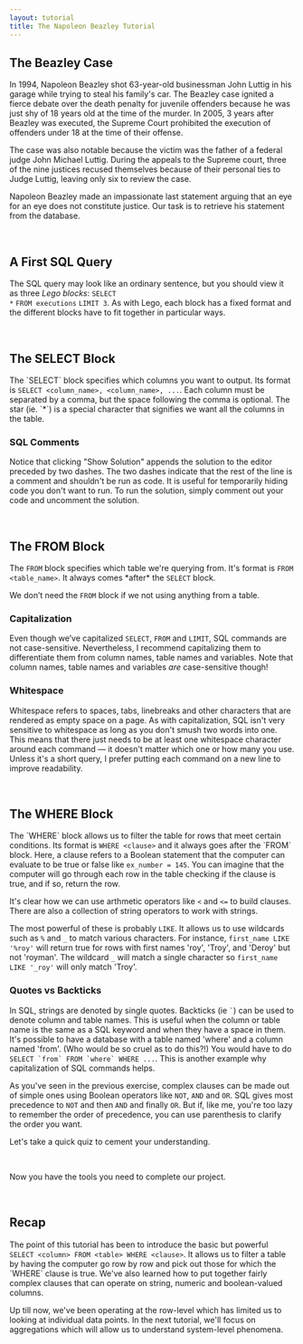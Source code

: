 ```yaml
---
layout: tutorial
title: The Napoleon Beazley Tutorial
---
```


<a name="beazley_case"></a>
<h2>The Beazley Case</h2>
In 1994, Napoleon Beazley shot 63-year-old businessman John Luttig in his garage while trying to steal his family's car. The Beazley case ignited a fierce debate over the death penalty for juvenile offenders because he was just shy of 18 years old at the time of the murder. In 2005, 3 years after Beazley was executed, the Supreme Court prohibited the execution of offenders under 18 at the time of their offense.

The case was also notable because the victim was the father of a federal judge John Michael Luttig. During the appeals to the Supreme court, three of the nine justices recused themselves because of their personal ties to Judge Luttig, leaving only six to review the case.

Napoleon Beazley made an impassionate last statement arguing that an eye for an eye does not constitute justice. Our task is to retrieve his statement from the database.

<br>
<a name="first"></a>
<h2>A First SQL Query</h2>
<sql-exercise
  data-question="Run this query to find the first 3 rows of the 'executions' table."
  data-comment="Viewing a few rows is a good way to find out the columns of a table."
  data-default-text="SELECT * FROM executions LIMIT 3"
  data-solution="SELECT * FROM executions LIMIT 3"></sql-exercise>

The SQL query may look like an ordinary sentence, but you should view it as three *Lego blocks*:
<code class='codeblock'>SELECT *</code>
<code class='codeblock'>FROM executions</code>
<code class='codeblock'>LIMIT 3</code>.
As with Lego, each block has a fixed format and the different blocks have to fit together in particular ways.

<br>
<a name="select"></a>
<h2>The SELECT Block</h2>
The `SELECT` block specifies which columns you want to output. Its format is <code class='codeblock'>SELECT &lt;column_name&gt;, &lt;column_name&gt;, ...</code>. Each column must be separated by a comma, but the space following the comma is optional. The star (ie. `*`) is a special character that signifies we want all the columns in the table.

<sql-exercise
  data-question="Edit the query to select first_name, last_name and last_statement columns."
  data-default-text="SELECT first_name, last_name FROM executions LIMIT 3"
  data-solution="SELECT first_name, last_name, last_statement FROM executions LIMIT 3"></sql-exercise>
  
<div class="sideNote">
  <h3>SQL Comments</h3>
  <p>Notice that clicking "Show Solution" appends the solution to the editor preceded by two dashes. The two dashes indicate that the rest of the line is a comment and shouldn't be run as code. It is useful for temporarily hiding code you don't want to run. To run the solution, simply comment out your code and uncomment the solution.</p>
</div>

<br>
<a name="from"></a>
<h2>The FROM Block</h2>
The <code>FROM</code> block specifies which table we're querying from. It's format is <code class="codeblock">FROM &lt;table_name&gt;</code>. It always comes *after* the <code>SELECT</code> block.

<sql-exercise
  data-question="Run the given query and observe the error it produces. Fix the query."
  data-comment="Make it a habit to examine error messages when something goes wrong. Avoid debugging by gut feel or trial and error."
  data-default-text="SELECT first_name FROM execution LIMIT 3"
  data-solution="SELECT first_name FROM executions LIMIT 3"></sql-exercise>
  
We don’t need the `FROM` block if we not using anything from a table.

<sql-exercise
  data-question="Modify the query to calculate the product and sum of 7843 and 730."
  data-comment="SQL supports all the usual arithmetic operations."
  data-default-text="SELECT 432 - 19, 5 / 2"
  data-solution="SELECT 7843 * 730, 7843 + 730"></sql-exercise>
  
<div class="sideNote">
  <h3>Capitalization</h3>
  <p>Even though we’ve capitalized <code>SELECT</code>, <code>FROM</code> and <code>LIMIT</code>, SQL commands are not case-sensitive. Nevertheless, I recommend capitalizing them to differentiate them from column names, table names and variables. Note that column names, table names and variables <i>are</i> case-sensitive though!</p>
</div>

<div class="sideNote">
  <h3>Whitespace</h3>
  <p>Whitespace refers to spaces, tabs, linebreaks and other characters that are rendered as empty space on a page. As with capitalization, SQL isn't very sensitive to whitespace as long as you don't smush two words into one. This means that there just needs to be at least one whitespace character around each command — it doesn't matter which one or how many you use. Unless it's a short query, I prefer putting each command on a new line to improve readability.</p>
</div>

<sql-exercise
  data-question="Verify that messing up capitalization and whitespace still gives a valid query."
  data-comment="Karla Tucker was the first woman executed in Texas since the Civil War. She was put to death for killing two people during a 1983 robbery."
  data-default-text="   SeLeCt   first_name,last_name 
  fRoM      executions   
           WhErE ex_number = 145"
  data-solution="SELECT first_name, last_name FROM executions WHERE ex_number = 145"></sql-exercise>

<br>
<a name="where"></a>
<h2>The WHERE Block</h2>
The `WHERE` block allows us to filter the table for rows that meet certain conditions. Its format is <code class='codeblock'>WHERE &lt;clause&gt;</code> and it always goes after the `FROM` block. Here, a clause refers to a Boolean statement that the computer can evaluate to be true or false like <code>ex_number = 145</code>. You can imagine that the computer will go through each row in the table checking if the clause is true, and if so, return the row.

<sql-exercise
  data-question="Find the first and last names and ages of inmates 25 or younger at time of execution."
  data-comment="Because the average time inmates spend on death row prior to execution is 10.26 years, only 6 inmates this young have been executed in Texas since 1976."
  data-default-text=""
  data-solution="SELECT first_name, last_name, age FROM executions WHERE age <= 25"></sql-exercise>

It's clear how we can use arthmetic operators like `<` and `<=` to build clauses. There are also a collection of string operators to work with strings. 

The most powerful of these is probably <code>LIKE</code>. It allows us to use wildcards such as `%` and `_` to match various characters. For instance, `first_name LIKE '%roy'` will return true for rows with first names 'roy', 'Troy', and 'Deroy' but not 'royman'. The wildcard `_` will match a single character so `first_name LIKE '_roy'` will only match 'Troy'.

<sql-exercise
    data-question="Find the execution number of Raymond Landry."
    data-comment="You might think this would be easy since we already know his first and last name. But datasets are rarely so clean. Use the LIKE operator so you don't have to know his name perfectly to find the row."
    data-default-text="SELECT ex_number FROM executions
WHERE first_name = 'Raymond' AND last_name = 'Landry'"
    data-solution="SELECT ex_number FROM executions WHERE first_name = 'Raymond' AND last_name LIKE '%Landry%'"></sql-exercise>

<div class="sideNote">
  <h3>Quotes vs Backticks</h3>
  <p>In SQL, strings are denoted by single quotes. Backticks (ie <code>`</code>) can be used to denote column and table names. This is useful when the column or table name is the same as a SQL keyword and when they have a space in them. It's possible to have a database with a table named 'where' and a column named 'from'. (Who would be so cruel as to do this?!) You would have to do <code>SELECT `from` FROM `where` WHERE ...</code>. This is another example why capitalization of SQL commands helps.</p>
</div>
    
As you've seen in the previous exercise, complex clauses can be made out of simple ones using Boolean operators like `NOT`, `AND` and `OR`. SQL gives most precedence to `NOT` and then `AND` and finally `OR`. But if, like me, you're too lazy to remember the order of precedence, you can use parenthesis to clarify the order you want.

<sql-exercise
    data-question="Insert a pair of parenthesis so that this statement returns false."
    data-default-text="SELECT false AND false OR true"
    data-solution="SELECT false AND (false OR true)"
    ></sql-exercise>

Let's take a quick quiz to cement your understanding.
 
<sql-quiz
  data-title="Select the <code>WHERE</code> blocks with valid clauses."
  data-description="These are tricky. Even if you've guessed correctly, read the hints to understand the reasoning.">
  <sql-quiz-option
    data-value="bool_literal"
    data-statement="WHERE false"
    data-hint="<code>true</code> and <code>false</code> are the most basic Boolean statements. This block guarantees that no rows will be returned."
    data-correct="true"></sql-quiz-option>
  <sql-quiz-option
    data-value="python_equal"
    data-statement="WHERE age == 62"
    data-hint="The <code>==</code> operator checks equality in many other programming languages but SQL uses <code>=</code>."
    ></sql-quiz-option>
  <sql-quiz-option
    data-value="column_comparison"
    data-statement="WHERE ex_number < age"
    data-hint="Multiple column names may be used in a clause."
    data-correct="true"></sql-quiz-option>
  <sql-quiz-option
    data-value="greaterthan_orequal"
    data-statement="WHERE age => 62"
    data-hint="The 'greater than or equal to' operator is <code>>=</code>. The order of the symbols matches what you would say in English."
    ></sql-quiz-option>    
  <sql-quiz-option
    data-value="int_column"
    data-statement="WHERE age"
    data-hint="SQL can evaluate the truth-value of almost anything. The 'age' column is filled with integers. The rule for integers is 0 is false and everything else is true, so only rows with non-zero ages will be returned."
    data-correct="true"
    ></sql-quiz-option>
   <sql-quiz-option
    data-value="like_order"
    data-statement="WHERE '%obert%' LIKE first_name"
    data-hint="More than one wildcard is fine. But the pattern has to come after the LIKE operator."
    data-correct="true"
    ></sql-quiz-option>
    </sql-quiz>
    
Now you have the tools you need to complete our project.
<sql-exercise
  data-question="Find Napoleon Beazley's last statement."
  data-comment="Recall that Beazley was only 25 when he made this statement."
  data-default-text=""
  data-solution="SELECT last_statement FROM executions WHERE first_name = 'Napoleon' AND last_name = 'Beazley'"></sql-exercise>

<br>
<a name="#recap"></a>
<h2>Recap</h2>
The point of this tutorial has been to introduce the basic but powerful <code class="codeblock">SELECT &lt;column&gt; FROM &lt;table&gt; WHERE &lt;clause&gt;</code>. It allows us to filter a table by having the computer go row by row and pick out those for which the `WHERE` clause is true. We've also learned how to put together fairly complex clauses that can operate on string, numeric and boolean-valued columns.

Up till now, we've been operating at the row-level which has limited us to looking at individual data points. In the next tutorial, we'll focus on aggregations which will allow us to understand system-level phenomena.